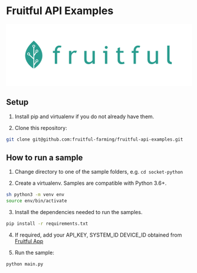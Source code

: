 # Fruitful API Examples

![alt text](fixtures/logo.png)

## Setup
1. Install pip and virtualenv if you do not already have them.

2. Clone this repository:

```sh
git clone git@github.com:fruitful-farming/fruitful-api-examples.git
```

## How to run a sample

1. Change directory to one of the sample folders, e.g. `cd socket-python`

2. Create a virtualenv. Samples are compatible with Python 3.6+.

```sh
sh python3 -m venv env
source env/bin/activate
```

3. Install the dependencies needed to run the samples.

```sh
pip install -r requirements.txt
```

4. If required, add your API_KEY, SYSTEM_ID DEVICE_ID obtained from [Fruitful App](https://app.fruitful.ag)

5. Run the sample:
```
python main.py
```